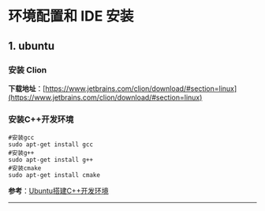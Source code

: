 # 环境配置和 IDE 安装

## 1. ubuntu

### 安装 Clion

**下载地址**：[https://www.jetbrains.com/clion/download/#section=linux](https://www.jetbrains.com/clion/download/#section=linux)

### 安装C++开发环境

```shell
#安装gcc
sudo apt-get install gcc
#安装g++
sudo apt-get install g++
#安装cmake
sudo apt-get install cmake
```

**参考**：[Ubuntu搭建C++开发环境](Ubuntu搭建C++开发环境)

---
